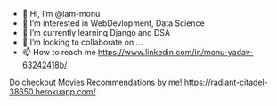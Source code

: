 - 👋 Hi, I’m @iam-monu
- 👀 I’m interested in WebDevlopment, Data Science
- 🌱 I’m currently learning Django and DSA
- 💞️ I’m looking to collaborate on ...
- 📫 How to reach me https://www.linkedin.com/in/monu-yadav-63242418b/

Do checkout Movies Recommendations by me! https://radiant-citadel-38650.herokuapp.com/
<!---
iam-monu/iam-monu is a ✨ special ✨ repository because its `README.md` (this file) appears on your GitHub profile.
You can click the Preview link to take a look at your changes.
--->

